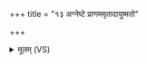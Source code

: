 +++
title = "१३ अग्नेष्टे प्राणममृतादायुष्मतो"

+++
<details><summary>मूलम् (VS)</summary>

अ॒ग्नेष्टे॑ प्रा॒णम॒मृता॒दायु॑ष्मतो वन्वे जा॒तवे॑दसः।  
यथा॒ न रिष्या॑ अ॒मृतः॑ स॒जूरस॒स्तत्ते॑ कृणोमि॒ तदु॑ ते॒ समृ॑ध्यताम् ॥
</details>